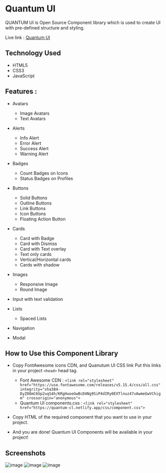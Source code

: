 # Quantum UI 

QUANTUM UI is Open Source Component library which is used to create UI with pre-defined structure and styling.

Live link : [Quantum UI](https://quantum-cl.netlify.app/)

## Technology Used

-  HTML5
-  CSS3
-  JavaScript

## Features : 

- Avatars
  - Image Avatars
  - Text Avatars
  
- Alerts
  - Info Alert
  - Error Alert
  - Success Alert
  - Warning Alert
  
- Badges
    - Count Badges on Icons
    - Status Badges on Profiles

- Buttons 
  - Solid Buttons
  - Outline Buttons
  - Link Buttons
  - Icon Buttons
  - Floating Action Button

- Cards
  - Card with Badge
  - Card with Dismiss
  - Card with Text overlay
  - Text only cards
  - Vertical/Horizontal cards
  - Cards with shadow

- Images

  - Responsive Image
  - Round Image

- Input with text validation

- Lists

  - Spaced Lists
  
- Navigation

- Modal

## How to Use this Component Library

- Copy FontAwesome icons CDN, and Quanutum UI CSS link Put this links in your project `<head>` head tag.
  - Font Awesome CDN :
`<link rel="stylesheet" href="https://use.fontawesome.com/releases/v5.15.4/css/all.css"
        integrity="sha384-DyZ88mC6Up2uqS4h/KRgHuoeGwBcD4Ng9SiP4dIRy0EXTlnuz47vAwmeGwVChigm" crossorigin="anonymous">`
  - Quantum UI components.css :
`<link rel="stylesheet" 
                    href="https://quantum-cl.netlify.app/css/component.css">`

- Copy HTML of the required component that you want to use in your project.
- And you are done! Quantum UI Components will be available in your project! 

## Screenshots
![image](https://user-images.githubusercontent.com/81930207/154870060-2ef8edf5-7bc4-4a9c-bb7f-eb225538027e.png)
![image](https://user-images.githubusercontent.com/81930207/154870223-445a325b-b9f9-46be-a165-1bd8816d1397.png)
![image](https://user-images.githubusercontent.com/81930207/154870255-b8fa5c59-0cee-4e02-8ada-5edaa8866039.png)



